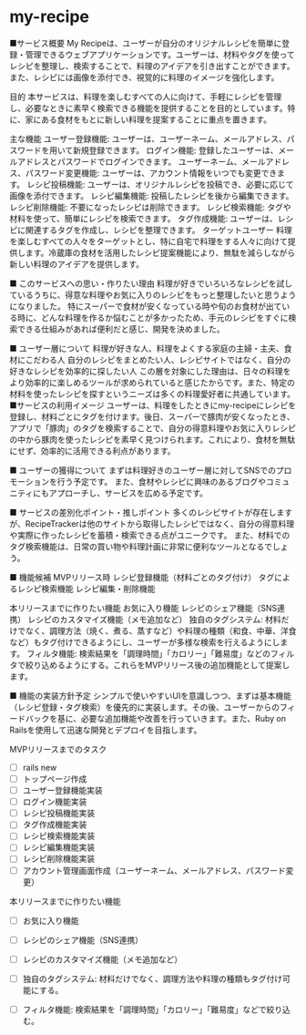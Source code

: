 # my-recipe
■サービス概要
My Recipeは、ユーザーが自分のオリジナルレシピを簡単に登録・管理できるウェブアプリケーションです。ユーザーは、材料やタグを使ってレシピを整理し、検索することで、料理のアイデアを引き出すことができます。また、レシピには画像を添付でき、視覚的に料理のイメージを強化します。

目的
本サービスは、料理を楽しむすべての人に向けて、手軽にレシピを管理し、必要なときに素早く検索できる機能を提供することを目的としています。特に、家にある食材をもとに新しい料理を提案することに重点を置きます。

主な機能
ユーザー登録機能: ユーザーは、ユーザーネーム、メールアドレス、パスワードを用いて新規登録できます。
ログイン機能: 登録したユーザーは、メールアドレスとパスワードでログインできます。
ユーザーネーム、メールアドレス、パスワード変更機能: ユーザーは、アカウント情報をいつでも変更できます。
レシピ投稿機能: ユーザーは、オリジナルレシピを投稿でき、必要に応じて画像を添付できます。
レシピ編集機能: 投稿したレシピを後から編集できます。
レシピ削除機能: 不要になったレシピは削除できます。
レシピ検索機能: タグや材料を使って、簡単にレシピを検索できます。
タグ作成機能: ユーザーは、レシピに関連するタグを作成し、レシピを整理できます。
ターゲットユーザー
料理を楽しむすべての人々をターゲットとし、特に自宅で料理をする人々に向けて提供します。冷蔵庫の食材を活用したレシピ提案機能により、無駄を減らしながら新しい料理のアイデアを提供します。

■ このサービスへの思い・作りたい理由
料理が好きでいろいろなレシピを試しているうちに、得意な料理やお気に入りのレシピをもっと整理したいと思うようになりました。
特にスーパーで食材が安くなっている時や旬のお食材が出ている時に、どんな料理を作るか悩むことが多かったため、手元のレシピをすぐに検索できる仕組みがあれば便利だと感じ、開発を決めました。

■ ユーザー層について
料理が好きな人、料理をよくする家庭の主婦・主夫、食材にこだわる人
自分のレシピをまとめたい人、レシピサイトではなく、自分の好きなレシピを効率的に探したい人
この層を対象にした理由は、日々の料理をより効率的に楽しめるツールが求められていると感じたからです。また、特定の材料を使ったレシピを探すというニーズは多くの料理愛好者に共通しています。
■サービスの利用イメージ
ユーザーは、料理をしたときにmy-recipeにレシピを登録し、材料ごとにタグを付けます。後日、スーパーで豚肉が安くなったとき、アプリで「豚肉」のタグを検索することで、自分の得意料理やお気に入りレシピの中から豚肉を使ったレシピを素早く見つけられます。これにより、食材を無駄にせず、効率的に活用できる利点があります。

■ ユーザーの獲得について
まずは料理好きのユーザー層に対してSNSでのプロモーションを行う予定です。
また、食材やレシピに興味のあるブログやコミュニティにもアプローチし、サービスを広める予定です。

■ サービスの差別化ポイント・推しポイント
多くのレシピサイトが存在しますが、RecipeTrackerは他のサイトから取得したレシピではなく、自分の得意料理や実際に作ったレシピを蓄積・検索できる点がユニークです。
また、材料でのタグ検索機能は、日常の買い物や料理計画に非常に便利なツールとなるでしょう。

■ 機能候補
MVPリリース時
レシピ登録機能（材料ごとのタグ付け）
タグによるレシピ検索機能
レシピ編集・削除機能

本リリースまでに作りたい機能
お気に入り機能
レシピのシェア機能（SNS連携）
レシピのカスタマイズ機能（メモ追加など）
独自のタグシステム: 材料だけでなく、調理方法（焼く、煮る、蒸すなど）や料理の種類（和食、中華、洋食など）もタグ付けできるようにし、ユーザーが多様な検索を行えるようにします。
フィルタ機能: 検索結果を「調理時間」「カロリー」「難易度」などのフィルタで絞り込めるようにする。これらをMVPリリース後の追加機能として提案します。

■ 機能の実装方針予定
シンプルで使いやすいUIを意識しつつ、まずは基本機能（レシピ登録・タグ検索）を優先的に実装します。その後、ユーザーからのフィードバックを基に、必要な追加機能や改善を行っていきます。また、Ruby on Railsを使用して迅速な開発とデプロイを目指します。

MVPリリースまでのタスク
- [ ]  rails new
- [ ] トップページ作成
- [ ] ユーザー登録機能実装
- [ ]  ログイン機能実装
- [ ] レシピ投稿機能実装
- [ ] タグ作成機能実装
- [ ] レシピ検索機能実装
- [ ] レシピ編集機能実装
- [ ] レシピ削除機能実装
- [ ] アカウント管理画面作成（ユーザーネーム、メールアドレス、パスワード変更）

本リリースまでに作りたい機能
- [ ]  お気に入り機能
- [ ] レシピのシェア機能（SNS連携）
- [ ] レシピのカスタマイズ機能（メモ追加など）
- [ ]  独自のタグシステム: 材料だけでなく、調理方法や料理の種類もタグ付け可能にする。
- [ ] フィルタ機能: 検索結果を「調理時間」「カロリー」「難易度」などで絞り込む。

